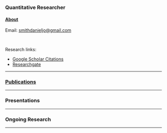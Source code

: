 ### Quantitative Researcher  

#### [About](smithdj.github.io/about.md)

Email: [smithdanieljo@gmail.com](mailto:smithdanieljo@gmail.com)

<br />

Research links:
  * [Google Scholar Citations](https://scholar.google.com/citations?user=d8PodEsAAAAJ&hl=en "Google Scholar Citations")
  * [Researchgate](https://www.researchgate.net/profile/Daniel_Smith45 "Researchgate")
 
  
---

### [Publications](https://smithdj.github.io/publications)
    

---


### Presentations
---


### Ongoing Research
---
